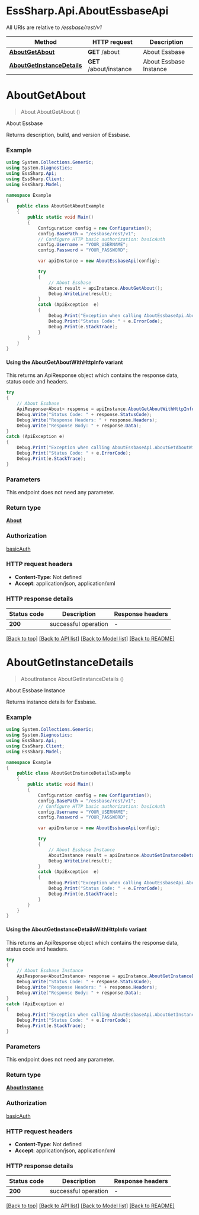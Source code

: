 # EssSharp.Api.AboutEssbaseApi

All URIs are relative to */essbase/rest/v1*

| Method | HTTP request | Description |
|--------|--------------|-------------|
| [**AboutGetAbout**](AboutEssbaseApi.md#aboutgetabout) | **GET** /about | About Essbase |
| [**AboutGetInstanceDetails**](AboutEssbaseApi.md#aboutgetinstancedetails) | **GET** /about/instance | About Essbase Instance |

<a name="aboutgetabout"></a>
# **AboutGetAbout**
> About AboutGetAbout ()

About Essbase

<p>Returns description, build, and version of Essbase.</p>

### Example
```csharp
using System.Collections.Generic;
using System.Diagnostics;
using EssSharp.Api;
using EssSharp.Client;
using EssSharp.Model;

namespace Example
{
    public class AboutGetAboutExample
    {
        public static void Main()
        {
            Configuration config = new Configuration();
            config.BasePath = "/essbase/rest/v1";
            // Configure HTTP basic authorization: basicAuth
            config.Username = "YOUR_USERNAME";
            config.Password = "YOUR_PASSWORD";

            var apiInstance = new AboutEssbaseApi(config);

            try
            {
                // About Essbase
                About result = apiInstance.AboutGetAbout();
                Debug.WriteLine(result);
            }
            catch (ApiException  e)
            {
                Debug.Print("Exception when calling AboutEssbaseApi.AboutGetAbout: " + e.Message);
                Debug.Print("Status Code: " + e.ErrorCode);
                Debug.Print(e.StackTrace);
            }
        }
    }
}
```

#### Using the AboutGetAboutWithHttpInfo variant
This returns an ApiResponse object which contains the response data, status code and headers.

```csharp
try
{
    // About Essbase
    ApiResponse<About> response = apiInstance.AboutGetAboutWithHttpInfo();
    Debug.Write("Status Code: " + response.StatusCode);
    Debug.Write("Response Headers: " + response.Headers);
    Debug.Write("Response Body: " + response.Data);
}
catch (ApiException e)
{
    Debug.Print("Exception when calling AboutEssbaseApi.AboutGetAboutWithHttpInfo: " + e.Message);
    Debug.Print("Status Code: " + e.ErrorCode);
    Debug.Print(e.StackTrace);
}
```

### Parameters
This endpoint does not need any parameter.
### Return type

[**About**](About.md)

### Authorization

[basicAuth](../README.md#basicAuth)

### HTTP request headers

 - **Content-Type**: Not defined
 - **Accept**: application/json, application/xml


### HTTP response details
| Status code | Description | Response headers |
|-------------|-------------|------------------|
| **200** | successful operation |  -  |

[[Back to top]](#) [[Back to API list]](../README.md#documentation-for-api-endpoints) [[Back to Model list]](../README.md#documentation-for-models) [[Back to README]](../README.md)

<a name="aboutgetinstancedetails"></a>
# **AboutGetInstanceDetails**
> AboutInstance AboutGetInstanceDetails ()

About Essbase Instance

<p>Returns instance details for Essbase.</p>

### Example
```csharp
using System.Collections.Generic;
using System.Diagnostics;
using EssSharp.Api;
using EssSharp.Client;
using EssSharp.Model;

namespace Example
{
    public class AboutGetInstanceDetailsExample
    {
        public static void Main()
        {
            Configuration config = new Configuration();
            config.BasePath = "/essbase/rest/v1";
            // Configure HTTP basic authorization: basicAuth
            config.Username = "YOUR_USERNAME";
            config.Password = "YOUR_PASSWORD";

            var apiInstance = new AboutEssbaseApi(config);

            try
            {
                // About Essbase Instance
                AboutInstance result = apiInstance.AboutGetInstanceDetails();
                Debug.WriteLine(result);
            }
            catch (ApiException  e)
            {
                Debug.Print("Exception when calling AboutEssbaseApi.AboutGetInstanceDetails: " + e.Message);
                Debug.Print("Status Code: " + e.ErrorCode);
                Debug.Print(e.StackTrace);
            }
        }
    }
}
```

#### Using the AboutGetInstanceDetailsWithHttpInfo variant
This returns an ApiResponse object which contains the response data, status code and headers.

```csharp
try
{
    // About Essbase Instance
    ApiResponse<AboutInstance> response = apiInstance.AboutGetInstanceDetailsWithHttpInfo();
    Debug.Write("Status Code: " + response.StatusCode);
    Debug.Write("Response Headers: " + response.Headers);
    Debug.Write("Response Body: " + response.Data);
}
catch (ApiException e)
{
    Debug.Print("Exception when calling AboutEssbaseApi.AboutGetInstanceDetailsWithHttpInfo: " + e.Message);
    Debug.Print("Status Code: " + e.ErrorCode);
    Debug.Print(e.StackTrace);
}
```

### Parameters
This endpoint does not need any parameter.
### Return type

[**AboutInstance**](AboutInstance.md)

### Authorization

[basicAuth](../README.md#basicAuth)

### HTTP request headers

 - **Content-Type**: Not defined
 - **Accept**: application/json, application/xml


### HTTP response details
| Status code | Description | Response headers |
|-------------|-------------|------------------|
| **200** | successful operation |  -  |

[[Back to top]](#) [[Back to API list]](../README.md#documentation-for-api-endpoints) [[Back to Model list]](../README.md#documentation-for-models) [[Back to README]](../README.md)

